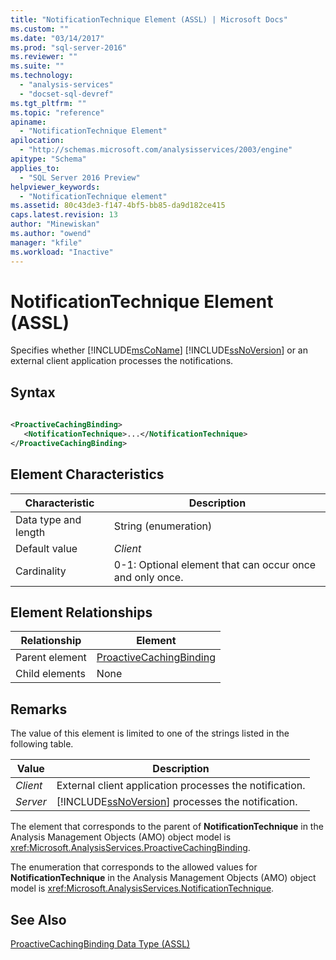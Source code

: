 ```yaml
---
title: "NotificationTechnique Element (ASSL) | Microsoft Docs"
ms.custom: ""
ms.date: "03/14/2017"
ms.prod: "sql-server-2016"
ms.reviewer: ""
ms.suite: ""
ms.technology: 
  - "analysis-services"
  - "docset-sql-devref"
ms.tgt_pltfrm: ""
ms.topic: "reference"
apiname: 
  - "NotificationTechnique Element"
apilocation: 
  - "http://schemas.microsoft.com/analysisservices/2003/engine"
apitype: "Schema"
applies_to: 
  - "SQL Server 2016 Preview"
helpviewer_keywords: 
  - "NotificationTechnique element"
ms.assetid: 80c43de3-f147-4bf5-bb85-da9d182ce415
caps.latest.revision: 13
author: "Minewiskan"
ms.author: "owend"
manager: "kfile"
ms.workload: "Inactive"
---
```

# NotificationTechnique Element (ASSL)
  Specifies whether [!INCLUDE[msCoName](../../../includes/msconame-md.md)] [!INCLUDE[ssNoVersion](../../../includes/ssnoversion-md.md)] or an external client application processes the notifications.  
  
## Syntax  
  
```xml  
  
<ProactiveCachingBinding>  
   <NotificationTechnique>...</NotificationTechnique>  
</ProactiveCachingBinding>  
```  
  
## Element Characteristics  
  
|Characteristic|Description|  
|--------------------|-----------------|  
|Data type and length|String (enumeration)|  
|Default value|*Client*|  
|Cardinality|0-1: Optional element that can occur once and only once.|  
  
## Element Relationships  
  
|Relationship|Element|  
|------------------|-------------|  
|Parent element|[ProactiveCachingBinding](../../../analysis-services/scripting/data-type/proactivecachingbinding-data-type-assl.md)|  
|Child elements|None|  
  
## Remarks  
 The value of this element is limited to one of the strings listed in the following table.  
  
|Value|Description|  
|-----------|-----------------|  
|*Client*|External client application processes the notification.|  
|*Server*|[!INCLUDE[ssNoVersion](../../../includes/ssnoversion-md.md)] processes the notification.|  
  
 The element that corresponds to the parent of **NotificationTechnique** in the Analysis Management Objects (AMO) object model is <xref:Microsoft.AnalysisServices.ProactiveCachingBinding>.  
  
 The enumeration that corresponds to the allowed values for **NotificationTechnique** in the Analysis Management Objects (AMO) object model is <xref:Microsoft.AnalysisServices.NotificationTechnique>.  
  
## See Also  
 [ProactiveCachingBinding Data Type &#40;ASSL&#41;](../../../analysis-services/scripting/data-type/proactivecachingbinding-data-type-assl.md)  
  
  
